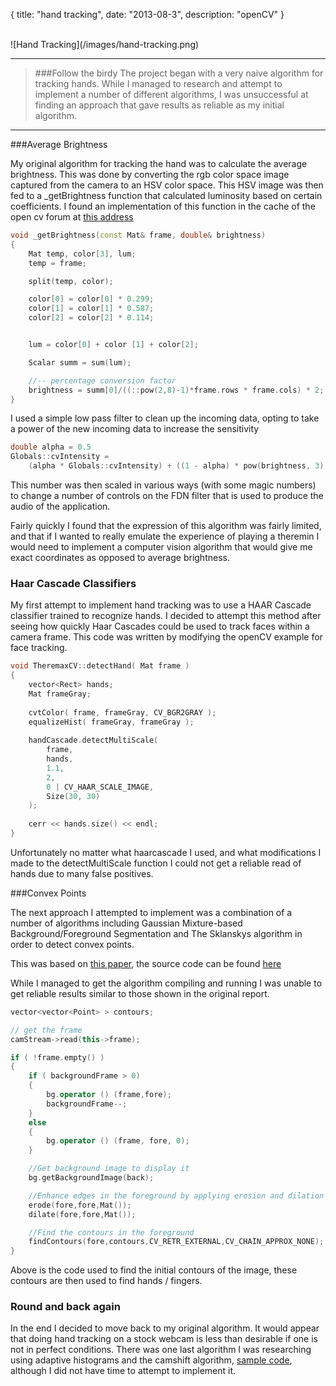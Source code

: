 {
  title: "hand tracking",
  date:   "2013-08-3",
  description: "openCV"
}

<br>
![Hand Tracking](/images/hand-tracking.png)
<br>

---

>###Follow the birdy
>The project began with a very naive algorithm for tracking hands.  While I managed to research and attempt to implement a number of different algorithms, I was unsuccessful at finding an approach that gave results as reliable as my initial algorithm.

---

###Average Brightness

My original algorithm for tracking the hand was to calculate the average brightness.  This was done by converting the rgb color space image captured from the camera to an HSV color space.  This HSV image was then fed to a _getBrightness function that calculated luminosity based on certain coefficients.  I found an implementation of this function in the cache of the open cv forum at [this address](http://answers.opencv.org/answers/24342/revisions/)

```c++
void _getBrightness(const Mat& frame, double& brightness)
{
    Mat temp, color[3], lum;
    temp = frame;

    split(temp, color);

    color[0] = color[0] * 0.299;
    color[1] = color[1] * 0.587;
    color[2] = color[2] * 0.114;


    lum = color[0] + color [1] + color[2];

    Scalar summ = sum(lum);

    //-- percentage conversion factor
    brightness = summ[0]/((::pow(2,8)-1)*frame.rows * frame.cols) * 2; 
}
```

I used a simple low pass filter to clean up the incoming data, opting to take a power of the new incoming data to increase the sensitivity

```c++
double alpha = 0.5
Globals::cvIntensity =
    (alpha * Globals::cvIntensity) + ((1 - alpha) * pow(brightness, 3));
```

This number was then scaled in various ways (with some magic numbers) to change a number of controls on the FDN filter that is used to produce the audio of the application.

Fairly quickly I found that the expression of this algorithm was fairly limited, and that if I wanted to really emulate the experience of playing a theremin I would need to implement a computer vision algorithm that would give me exact coordinates as opposed to average brightness.

### Haar Cascade Classifiers

My first attempt to implement hand tracking was to use a HAAR Cascade classifier trained to recognize hands.  I decided to attempt this method after seeing how quickly Haar Cascades could be used to track faces within a camera frame.  This code was written by modifying the openCV example for face tracking.

```c++
void TheremaxCV::detectHand( Mat frame )
{    
    vector<Rect> hands;
    Mat frameGray;
    
    cvtColor( frame, frameGray, CV_BGR2GRAY );
    equalizeHist( frameGray, frameGray );
    
    handCascade.detectMultiScale( 
        frame,
        hands,
        1.1,
        2,
        0 | CV_HAAR_SCALE_IMAGE,
        Size(30, 30)
    );
        
    cerr << hands.size() << endl;
}
```

Unfortunately no matter what haarcascade I used, and what modifications I made to the detectMultiScale function I could not get a reliable read of hands due to many false positives.

###Convex Points

The next approach I attempted to implement was a combination of a number of algorithms including Gaussian Mixture-based Background/Foreground Segmentation and The Sklanskys algorithm in order to detect convex points.

This was based on [this paper](http://sanjayslnarayanan.files.wordpress.com/2013/08/handtrackingopencv.pdf), the source code can be found [here](https://github.com/jujojujo2003/OpenCVHandGuesture)

While I managed to get the algorithm compiling and running I was unable to get reliable results similar to those shown in the original report.

```c++
vector<vector<Point> > contours;

// get the frame
camStream->read(this->frame);

if ( !frame.empty() )
{
    if ( backgroundFrame > 0)
    {
        bg.operator () (frame,fore);
        backgroundFrame--;
    }
    else
    {
        bg.operator () (frame, fore, 0);
    }

    //Get background image to display it
    bg.getBackgroundImage(back);

    //Enhance edges in the foreground by applying erosion and dilation
    erode(fore,fore,Mat());
    dilate(fore,fore,Mat());

    //Find the contours in the foreground
    findContours(fore,contours,CV_RETR_EXTERNAL,CV_CHAIN_APPROX_NONE);
}
```

Above is the code used to find the initial contours of the image, these contours are then used to find hands / fingers.

### Round and back again
In the end I decided to move back to my original algorithm.  It would appear that doing hand tracking on a stock webcam is less than desirable if one is not in perfect conditions.  There was one last algorithm I was researching using adaptive histograms and the camshift algorithm, [sample code](https://github.com/blr246/adaptive-histogram-camshift), although I did not have time to attempt to implement it.